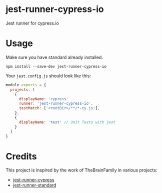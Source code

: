 # jest-runner-cypress-io

Jest runner for cypress.io

# Usage

Make sure you have standard already installed.

```
npm install --save-dev jest-runner-cypress-io
```

Your `jest.config.js` should look like this:

```javascript
module.exports = {
  projects: [
    {
      displayName: 'cypress'
      runner: 'jest-runner-cypress-io',
      testMatch: ['<rootDir>/**/*-cy.js'],
    },
    {
      displayName: 'test' // Unit Tests with jest
    }
  ]
}
```

# Credits

This project is inspired by the work of TheBrainFamily in various projects:

* [jest-runner-cypress](https://github.com/TheBrainFamily/jest-runner-cypress)
* [jest-runner-standard](https://github.com/TheBrainFamily/jest-runner-standard)
